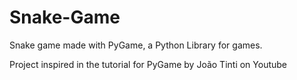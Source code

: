 # Snake-Game
Snake game made with PyGame, a Python Library for games.

Project inspired in the <a url="https://www.youtube.com/watch?v=BT2cjrxGpWo&list=PLJ8PYFcmwFOxtJS4EZTGEPxMEo4YdbxdQ">tutorial for PyGame</a> by <a url="https://www.youtube.com/c/Jo%C3%A3oTinti">João Tinti</a> on Youtube
